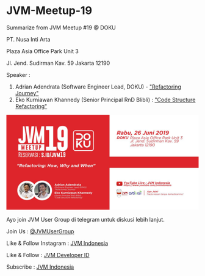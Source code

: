 # JVM-Meetup-19
Summarize from JVM Meetup #19 @ DOKU 

PT. Nusa Inti Arta

Plaza Asia Office Park Unit 3

Jl. Jend. Sudirman Kav. 59 Jakarta 12190

Speaker : 

1. Adrian Adendrata (Software Engineer Lead, DOKU) - ["Refactoring Journey"](https://drive.google.com/open?id=1c7chbaEMbX2oI_U-LxS_R43RtNfnwpsZ)
2. Eko Kurniawan Khannedy (Senior Principal RnD Blibli) : ["Code Structure Refactoring"](https://drive.google.com/open?id=1HMZadMI1flTgHjZU8j-PbrHl1oaG8lOs)

![JVM Meetup #19 Poster](img/JVM19_Landscape.jpeg "JVM Meetup #19 Poster")

Ayo join JVM User Group di telegram untuk diskusi lebih lanjut.

Join Us : [@JVMUserGroup](https://t.me/JVMUserGroup)

Like & Follow Instagram : [JVM Indonesia](https://www.instagram.com/jvmindonesia/)

Like & Follow : [JVM Developer ID](https://www.facebook.com/JVMDeveloperID/)

Subscribe : [JVM Indonesia](https://www.youtube.com/channel/UCXwXmQEQySqhqAMmys4N56w)